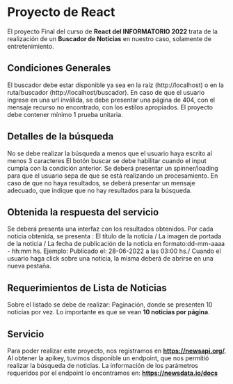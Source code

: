 # Proyecto de React 

El proyecto Final del curso de **React del INFORMATORIO 2022** trata de la realización de un **Buscador de Noticias** en nuestro caso, solamente de entretenimiento.

## Condiciones Generales

 El buscador debe estar disponible ya sea en la raíz (http://localhost) o en la ruta/buscador (http://localhost/buscador).
 En caso de que el usuario ingrese en una url inválida, se debe presentar una página de 404, con el mensaje recurso no encontrado, con los estilos apropiados.
 El proyecto debe contener mínimo 1 prueba unitaria.

## Detalles de la búsqueda

No se debe realizar la búsqueda a menos que el usuario haya escrito al menos 3 caracteres 
El botón buscar se debe habilitar cuando el input cumpla con la condición anterior.
Se deberá presentar un spinner/loading para que el usuario sepa de que se está realizando un procesamiento.
En caso de que no haya resultados, se deberá presentar un mensaje adecuado, que indique que no hay resultados para la búsqueda. 

## Obtenida la respuesta del servicio

Se deberá presenta una interfaz con los resultados obtenidos. 
Por cada noticia obtenida, se presenta : 
El título de la noticia / 
La imagen de portada de la noticia /
La fecha de publicación de la noticia en formato:dd-mm-aaaa - hh:mm hs. Ejemplo: Publicado el: 28-06-2022 a las 03:00 hs./
Cuando el usuario haga click sobre una noticia, la misma deberá de abrirse en una nueva pestaña.

## Requerimientos de Lista de Noticias

 Sobre el listado se debe de realizar: Paginación, donde se presenten 10 noticias por vez.
 Lo importante es que se vean **10 noticias por página**.

## Servicio

Para poder realizar este proyecto, nos registramos en **https://newsapi.org/**. Al obtener la apikey, tuvimos disponible un endpoint, que nos permitió realizar la búsqueda de noticias. 
La información de los parámetros requeridos por el endpoint lo encontramos en: **https://newsdata.io/docs**

##
